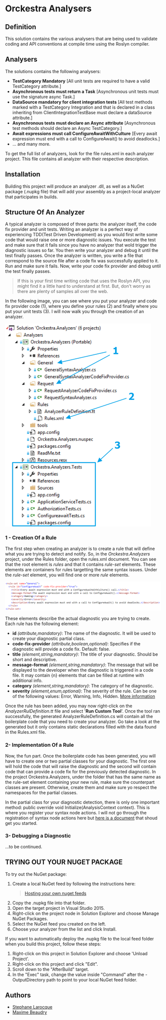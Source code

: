 # Orckestra Analysers
## Definition
This solution contains the various analysers that are being used to validate coding and API conventions at compile time using the Roslyn compiler.
## Analysers
The solutions contains the following analysers:

* __TestCategory Mandatory__ [All unit tests are required to have a valid TestCategory attribute.]
* __Asynchronous tests must return a Task__ [Asynchronous unit tests must use the signature async Task.]
* __DataSource mandatory for client integration tests__ [All test methods marked with a TestCategory Integration and that is declared in a class inheriting from ClientIntegrationTestBase must declare a dataSource attribute.]
* __Asynchronous tests must declare an Async attribute__ [Asynchronous test methods should declare an Async TestCategory.]
* __Await expressions must call ConfigureAwaitWithCulture__ [Every await expression must end with a call to ConfigureAwait() to avoid deadlocks.]
* ... and many more.

To get the full list of analyzers, look for the file rules.xml in each analyzer project. This file contains all analyzer with their respective description.

## Installation
Building this project will produce an analyzer .dll, as well as a NuGet package (.nupkg file) that will add your assembly as a project-local analyzer that participates in builds.

## Structure Of An Analyzer
A typical analyzer is composed of three parts: the analyzer itself, the code fix provider and unit tests.
Writing an analyzer is a perfect way of experiencing TDD(Test Driven Development) as you would first write some
code that would raise one or more diagnostic issues. You execute the test and make sure that it fails since you have no analyzer
that wold trigger the diagnostic issues so far. You then write your analyzer and debug it until the test finally
passes. Once the analyzer is written, you write a file that correspond to the source file after a code fix was successfully
applied to it. Run and make sure it fails. Now, write your code fix provider and debug until the test finally passes.
> If this is your first time writing code that uses the Roslyn API, you might find it a little hard to understand at first.
> But, don't worry as there are plenty of samples all over the web. 

In the following image, you can see where you put your analyzer and code fix provider code (1), where you define your rules (2) and finally
where you put your unit tests (3). I will now walk you through the creation of an analyzer.

![Analyzer Project Structure](img/analyzer-project-structure.png)

### 1 - Creation Of a Rule
The first step when creating an analyzer is to create a rule that will define what you are trying to detect and notify. So, in the _Orckestra.Analyzers_ project, under the
Rules folder, open the rules.xml document. You can see that the root element is _rules_ and that it contains _rule-set_ elements. These elements
are containers for rules targetting the same syntax issues. Under the _rule-set_ element, you will find one or more _rule_ elements. 

![Actual Rule Set](img/rule-set.png)

These elements describe the actual diagnostic you are trying to create. Each rule has the following element:

* __id__ _(attribute,mandatory)_: The name of the diagnostic. It will be used to create your diagnostic partial class.
* __code-fix-provider__ _(attribute,boolean,optional)_: Specifies if the diagnostic will provide a code fix. Default: false.
* __title__ _(element,string,mandatory)_: The title of your diagnostic. Should be short and descriptive.
* __message-format__ _(element,string,mandatory)_: The message that will be displayed to the developer when the diagnostic is triggered in a code file. It may contain {n} elements that can be filled at runtime with additional info.
* __category__ _(element,string,mandatory)_: The category of he diagnostic.
* __severity__ _(element,enum,optional)_: The severity of the rule. Can be one of the following values: Error, Warning, Info, Hidden. [More information](http://www.coderesx.com/roslyn/html/1098AFA2.htm)

Once the rule has been added, you may now right-click on the _AnalyzerRulDefinition.tt_ file and select '__Run Custom Tool__'. Once the tool ran 
successfully, the generated AnalyzerRuleDefinition.cs will contain all the boilerplate code that you need to create your analyzer. Go take a look at the generated but 
it only contains static declarations filled with the data found in the Rules.xml file.

### 2- Implementation Of a Rule

Now, the fun part. Once the boilerplate code has been generated, you will have to create one or two partial classes for your diagnostic.
The first one will hold the code that will raise the diagnostic and the second will contain code that can provide a code fix for the previously
detected diagnostic. In the project Orckestra.Analyzers, under the folder that has the same name as the rule-set element containing your new rule,
make sure the counterpart classes are present. Otherwise, create them and make sure yo respect the namespaces for the partial classes.

In the partial class for your diagnostic detection, there is only one important method: public override void Initialize(AnalysisContext context). This is where you
register your syntax node actions. I will not go through the registration of syntax node actions here but [here is a document](https://github.com/dotnet/roslyn/blob/master/docs/analyzers/Analyzer%20Actions%20Semantics.md)
that shoud get you started.

### 3- Debugging a Diagnostic

...to be continued.


## TRYING OUT YOUR NUGET PACKAGE

To try out the NuGet package:
 1. Create a local NuGet feed by following the instructions here:
    > [Hosting your own nuget feeds](http://docs.nuget.org/docs/creating-packages/hosting-your-own-nuget-feeds)
 2. Copy the .nupkg file into that folder.
 3. Open the target project in Visual Studio 2015.
 4. Right-click on the project node in Solution Explorer and choose Manage
    NuGet Packages.
 5. Select the NuGet feed you created on the left.
 6. Choose your analyzer from the list and click Install.

If you want to automatically deploy the .nupkg file to the local feed folder
when you build this project, follow these steps:
 1. Right-click on this project in Solution Explorer and choose 'Unload Project'.
 2. Right-click on this project and click "Edit".
 3. Scroll down to the "AfterBuild" target.
 4. In the "Exec" task, change the value inside "Command" after the -OutputDirectory
    path to point to your local NuGet feed folder.
	
## Authors
* [Stephane Larocque](mailto:stephane.larocque@orckestra.com)
* [Maxime Beaudry](mailto:maxime.beaudry@orckestra.com)
